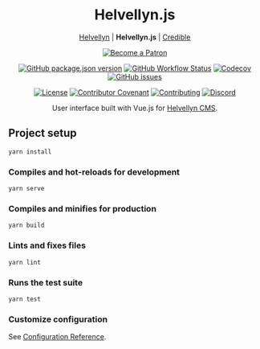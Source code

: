 <h1 id="helvellyn-js" align="center">Helvellyn.js</h1>

<p align="center"><a href="https://github.com/thombruce/helvellyn">Helvellyn</a> | <strong>Helvellyn.js</strong> | <a href="https://github.com/thombruce/credible">Credible</a></p>

<p align="center"><a href="https://www.patreon.com/thombruce"><img src="https://c5.patreon.com/external/logo/become_a_patron_button.png" alt="Become a Patron"></a></p>

<p align="center"><a href="https://github.com/thombruce/helvellyn.js/releases"><img src="https://img.shields.io/github/package-json/v/thombruce/helvellyn.js" alt="GitHub package.json version"></a>
<a href="https://github.com/thombruce/helvellyn.js/actions"><img src="https://img.shields.io/github/workflow/status/thombruce/helvellyn.js/CI?logo=github" alt="GitHub Workflow Status"></a>
<a href="https://codecov.io/gh/thombruce/helvellyn.js"><img src="https://img.shields.io/codecov/c/github/thombruce/helvellyn.js?logo=codecov" alt="Codecov"></a>
<a href="https://github.com/thombruce/helvellyn.js/issues"><img src="https://img.shields.io/github/issues-raw/thombruce/helvellyn.js?logo=github" alt="GitHub issues"></a></p>

<p align="center"><a href="LICENSE"><img src="https://img.shields.io/badge/license-MIT-green.svg" alt="License"></a>
<a href="CODE_OF_CONDUCT.md"><img src="https://img.shields.io/badge/Contributor%20Covenant-v1.4%20adopted-ff69b4.svg" alt="Contributor Covenant"></a>
<a href="CONTRIBUTING.md"><img src="https://img.shields.io/badge/contributions-welcome-blue.svg" alt="Contributing"></a>
<a href="https://discord.gg/JDSh5dQ"><img src="https://img.shields.io/discord/697123984231366716?color=7289da&amp;label=chat&amp;logo=discord" alt="Discord"></a></p>

<p align="center">User interface built with Vue.js for <a href="https://github.com/thombruce/helvellyn">Helvellyn CMS</a>.</p>

## Project setup
```
yarn install
```

### Compiles and hot-reloads for development
```
yarn serve
```

### Compiles and minifies for production
```
yarn build
```

### Lints and fixes files
```
yarn lint
```

### Runs the test suite
```
yarn test
```

### Customize configuration
See [Configuration Reference](https://cli.vuejs.org/config/).
